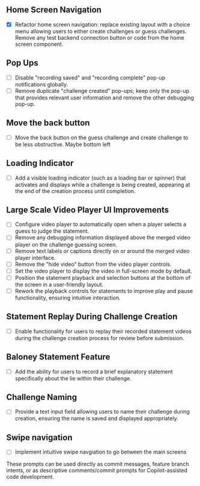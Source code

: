 ## Home Screen Navigation
- [x] Refactor home screen navigation: replace existing layout with a choice menu allowing users to either create challenges or guess challenges. Remove any test backend connection button or code from the home screen component.

## Pop Ups
- [ ] Disable "recording saved" and "recording complete" pop-up notifications globally.
- [ ] Remove duplicate "challenge created" pop-ups; keep only the pop-up that provides relevant user information and remove the other debugging pop-up.

## Move the back button 
- [ ] Move the back button on the guess challenge and create challenge to be less obstructive. Maybe bottom left

## Loading Indicator
- [ ] Add a visible loading indicator (such as a loading bar or spinner) that activates and displays while a challenge is being created, appearing at the end of the creation process until completion.

## Large Scale Video Player UI Improvements
- [ ] Configure video player to automatically open when a player selects a guess to judge the statement.
- [ ] Remove any debugging information displayed above the merged video player on the challenge guessing screen.
- [ ] Remove text labels or captions directly on or around the merged video player interface.
- [ ] Remove the "hide video" button from the video player controls.
- [ ] Set the video player to display the video in full-screen mode by default.
- [ ] Position the statement playback and selection buttons at the bottom of the screen in a user-friendly layout.
- [ ] Rework the playback controls for statements to improve play and pause functionality, ensuring intuitive interaction.

## Statement Replay During Challenge Creation
- [ ] Enable functionality for users to replay their recorded statement videos during the challenge creation process for review before submission.

## Baloney Statement Feature
- [ ] Add the ability for users to record a brief explanatory statement specifically about the lie within their challenge.

## Challenge Naming
- [ ] Provide a text input field allowing users to name their challenge during creation, ensuring the name is saved and displayed appropriately.

## Swipe navigation
- [ ] Implement intuitive swipe navgiation to go between the main screens

These prompts can be used directly as commit messages, feature branch intents, or as descriptive comments/commit prompts for Copilot-assisted code development.